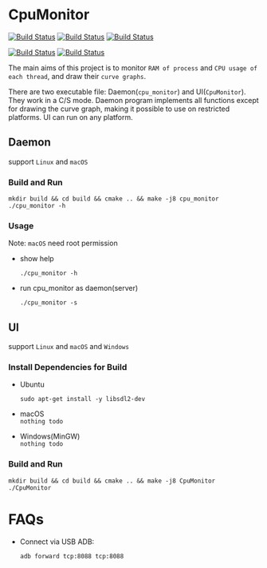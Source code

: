 # CpuMonitor

[![Build Status](https://github.com/shuai132/CpuMonitor/workflows/macOS/badge.svg)](https://github.com/shuai132/CpuMonitor/actions?workflow=macOS)
[![Build Status](https://github.com/shuai132/CpuMonitor/workflows/Ubuntu/badge.svg)](https://github.com/shuai132/CpuMonitor/actions?workflow=Ubuntu)
[![Build Status](https://github.com/shuai132/CpuMonitor/workflows/Windows/badge.svg)](https://github.com/shuai132/CpuMonitor/actions?workflow=Windows)

[![Build Status](https://github.com/shuai132/CpuMonitor/workflows/tauri/badge.svg)](https://github.com/shuai132/CpuMonitor/actions?workflow=tauri)
[![Build Status](https://github.com/shuai132/CpuMonitor/workflows/cpu_monitor/badge.svg)](https://github.com/shuai132/CpuMonitor/actions?workflow=cpu_monitor)

The main aims of this project is to monitor `RAM of process` and `CPU usage of each thread`,
and draw their `curve graphs`.

There are two executable file: Daemon(`cpu_monitor`) and UI(`CpuMonitor`).  
They work in a C/S mode. Daemon program implements all functions except for drawing the curve graph, making it
possible to use on restricted platforms. UI can run on any platform.

## Daemon

support `Linux` and `macOS`

### Build and Run

```shell
mkdir build && cd build && cmake .. && make -j8 cpu_monitor
./cpu_monitor -h
```

### Usage

Note: `macOS` need root permission

* show help

  ```shell
  ./cpu_monitor -h
  ```

* run cpu_monitor as daemon(server)

  ```shell
  ./cpu_monitor -s
  ```

## UI

support `Linux` and `macOS` and `Windows`

### Install Dependencies for Build

* Ubuntu
  ```shell
  sudo apt-get install -y libsdl2-dev
  ```

* macOS  
  `nothing todo`


* Windows(MinGW)  
  `nothing todo`

### Build and Run

```shell
mkdir build && cd build && cmake .. && make -j8 CpuMonitor
./CpuMonitor
```

# FAQs

* Connect via USB ADB:
  ```shell
  adb forward tcp:8088 tcp:8088
  ```
